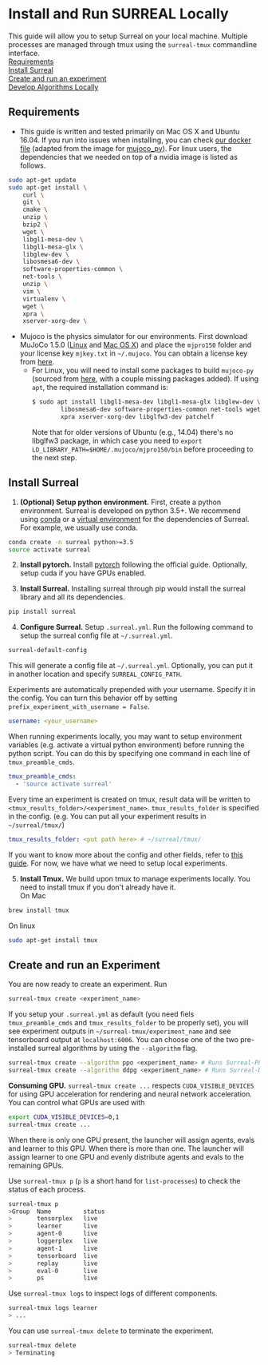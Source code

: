 # Install and Run SURREAL Locally
This guide will allow you to setup Surreal on your local machine. Multiple processes are managed through tmux using the `surreal-tmux` commandline interface.  
[Requirements](#requirements)  
[Install Surreal](#install-surreal)  
[Create and run an experiment](#Create-and-run-an-experiment)  
[Develop Algorithms Locally](#Develop-Algorithms-Locally)

## Requirements
* This guide is written and tested primarily on Mac OS X and Ubuntu 16.04. If you run into issues when installing, you can check [our docker file](docker/Dockerfile-nvidia) (adapted from the image for [mujoco_py](https://github.com/openai/mujoco-py)). For linux users, the dependencies that we needed on top of a nvidia image is listed as follows.
```bash
sudo apt-get update
sudo apt-get install \
    curl \
    git \
    cmake \
    unzip \
    bzip2 \
    wget \
    libgl1-mesa-dev \
    libgl1-mesa-glx \
    libglew-dev \
    libosmesa6-dev \
    software-properties-common \
    net-tools \
    unzip \
    vim \
    virtualenv \
    wget \
    xpra \
    xserver-xorg-dev \
```

* Mujoco is the physics simulator for our environments. First download MuJoCo 1.5.0 ([Linux](https://www.roboti.us/download/mjpro150_linux.zip) and [Mac OS X](https://www.roboti.us/download/mjpro150_osx.zip)) and place the `mjpro150` folder and your license key `mjkey.txt` in `~/.mujoco`. You can obtain a license key from [here](https://www.roboti.us/license.html).
   - For Linux, you will need to install some packages to build `mujoco-py` (sourced from [here](https://github.com/openai/mujoco-py/blob/master/Dockerfile), with a couple missing packages added). If using `apt`, the required installation command is:
     ```sh
     $ sudo apt install libgl1-mesa-dev libgl1-mesa-glx libglew-dev \
             libosmesa6-dev software-properties-common net-tools wget \
             xpra xserver-xorg-dev libglfw3-dev patchelf
     ```
     Note that for older versions of Ubuntu (e.g., 14.04) there's no libglfw3 package, in which case you need to `export LD_LIBRARY_PATH=$HOME/.mujoco/mjpro150/bin` before proceeding to the next step.

## Install Surreal
1. **(Optional) Setup python environment.** First, create a python environment. Surreal is developed on python 3.5+. We recommend using [conda](https://conda.io/docs/user-guide/install/index.html) or a [virtual environment](https://virtualenv.pypa.io/en/stable/) for the dependencies of Surreal. For example, we usually use conda.
```bash
conda create -n surreal python>=3.5
source activate surreal
```

2. **Install pytorch.** Install [pytorch](https://pytorch.org/get-started/locally/) following the official guide. Optionally, setup cuda if you have GPUs enabled.

3. **Install Surreal.** Installing surreal through pip would install the surreal library and all its dependencies.
```bash
pip install surreal
```

4. **Configure Surreal.** Setup `.surreal.yml`. Run the following command to setup the surreal config file at `~/.surreal.yml`. 
```bash
surreal-default-config
```

This will generate a config file at `~/.surreal.yml`. Optionally, you can put it in another location and specify `SURREAL_CONFIG_PATH`. 

Experiments are automatically prepended with your username. Specify it in the config. You can turn this behavior off by setting `prefix_experiment_with_username = False`.

```yaml
username: <your_username>
```

When running experiments locally, you may want to setup environment variables (e.g. activate a virtual python environment) before running the python script. You can do this by specifying one command in each line of 
`tmux_preamble_cmds`.

```yaml
tmux_preamble_cmds:
  - 'source activate surreal'
```

Every time an experiment is created on tmux, result data will be written to `<tmux_results_folder>/<experiment_name>`. `tmux_results_folder` is specified in the config. (e.g. You can put all your experiment results in `~/surreal/tmux/`)

```yaml
tmux_results_folder: <put path here> # ~/surreal/tmux/
```

If you want to know more about the config and other fields, refer to [this guide](yaml_config.md). For now, we have what we need to setup local experiments.

5. **Install Tmux.** We build upon tmux to manage experiments locally. You need to install tmux if you don't already have it.  
On Mac
```bash
brew install tmux
```
On linux
```bash
sudo apt-get install tmux
```

## Create and run an Experiment
You are now ready to create an experiment. Run
```bash
surreal-tmux create <experiment_name>
```
If you setup your `.surreal.yml` as default (you need fiels `tmux_preamble_cmds` and `tmux_results_folder` to be properly set), you will see experiment outputs in `~/surreal-tmux/experiment_name` and see tensorboard output at `localhost:6006`. You can choose one of the two pre-installed surreal algorithms by using the `--algorithm` flag.
```bash
surreal-tmux create --algorithm ppo <experiment_name> # Runs Surreal-PPO
surreal-tmux create --algorithm ddpg <experiment_name> # Runs Surreal-DDPG
```

**Consuming GPU.** `surreal-tmux create ...` respects `CUDA_VISIBLE_DEVICES` for using GPU acceleration for rendering and neural network acceleration. You can control what GPUs are used with
```bash
export CUDA_VISIBLE_DEVICES=0,1
surreal-tmux create ...
```
When there is only one GPU present, the launcher will assign agents, evals and learner to this GPU. When there is more than one. The launcher will assign learner to one GPU and evenly distribute agents and evals to the remaining GPUs.

Use `surreal-tmux p` (`p` is a short hand for `list-processes`) to check the status of each process.
```bash
surreal-tmux p
>Group  Name         status  
>       tensorplex   live    
>       learner      live    
>       agent-0      live    
>       loggerplex   live    
>       agent-1      live    
>       tensorboard  live    
>       replay       live    
>       eval-0       live    
>       ps           live  
```

Use `surreal-tmux logs` to inspect logs of different components.
```bash
surreal-tmux logs learner
> ...
```

You can use `surreal-tmux delete` to terminate the experiment.
```bash
surreal-tmux delete
> Terminating
```
